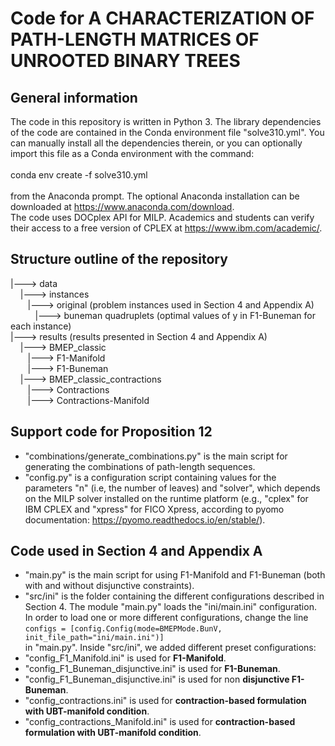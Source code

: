 # Code for A CHARACTERIZATION OF PATH-LENGTH MATRICES OF UNROOTED BINARY TREES

## General information
The code in this repository is written in Python 3. The library dependencies of the code are contained in the Conda environment file "solve310.yml".
You can manually install all the dependencies therein, or you can optionally import this file as a Conda environment with the command:
<br><br>
conda env create -f solve310.yml
<br><br>
from the Anaconda prompt. The optional Anaconda installation can be downloaded at https://www.anaconda.com/download.
<br>
The code uses DOCplex API for MILP. Academics and students can verify their access to a free version of CPLEX at https://www.ibm.com/academic/.

## Structure outline of the repository

|---> data <br>
&nbsp;&nbsp;&nbsp; |---> instances <br>
&nbsp;&nbsp;&nbsp;&nbsp;&nbsp;&nbsp; |---> original (problem instances used in Section 4 and Appendix A)<br>
&nbsp;&nbsp;&nbsp;&nbsp;&nbsp;&nbsp;&nbsp;&nbsp;&nbsp; |---> buneman quadruplets (optimal values of y in F1-Buneman for each instance)<br>
|---> results (results presented in Section 4 and Appendix A)<br>
&nbsp;&nbsp;&nbsp; |---> BMEP_classic <br>
&nbsp;&nbsp;&nbsp;&nbsp;&nbsp;&nbsp; |---> F1-Manifold <br>
&nbsp;&nbsp;&nbsp;&nbsp;&nbsp;&nbsp; |---> F1-Buneman <br>
&nbsp;&nbsp;&nbsp; |---> BMEP_classic_contractions <br>
&nbsp;&nbsp;&nbsp;&nbsp;&nbsp;&nbsp; |---> Contractions <br>
&nbsp;&nbsp;&nbsp;&nbsp;&nbsp;&nbsp; |---> Contractions-Manifold <br>

## Support code for Proposition 12

- "combinations/generate_combinations.py" is the main script for generating the combinations of path-length sequences.<br>
- "config.py" is a configuration script containing values for the parameters "n" (i.e, the number of leaves) and "solver", which depends on the MILP solver installed on the runtime platform (e.g., "cplex" for IBM CPLEX and "xpress" for FICO Xpress, according to pyomo documentation: https://pyomo.readthedocs.io/en/stable/).

## Code used in Section 4 and Appendix A

- "main.py" is the main script for using F1-Manifold and F1-Buneman (both with and without disjunctive constraints).<br>
- "src/ini" is the folder containing the different configurations described in Section 4. The module "main.py" loads the "ini/main.ini" configuration. In order to load one or more different configurations, change the line<br>
`configs = [config.Config(mode=BMEPMode.BunV, init_file_path="ini/main.ini")]`<br>
in "main.py".
Inside "src/ini", we added different preset configurations:
- "config_F1_Manifold.ini" is used for **F1-Manifold**.
- "config_F1_Buneman_disjunctive.ini" is used for **F1-Buneman**.
- "config_F1_Buneman_disjunctive.ini" is used for non **disjunctive F1-Buneman**.
- "config_contractions.ini" is used for **contraction-based formulation with UBT-manifold condition**.
- "config_contractions_Manifold.ini" is used for **contraction-based formulation with UBT-manifold condition**.


